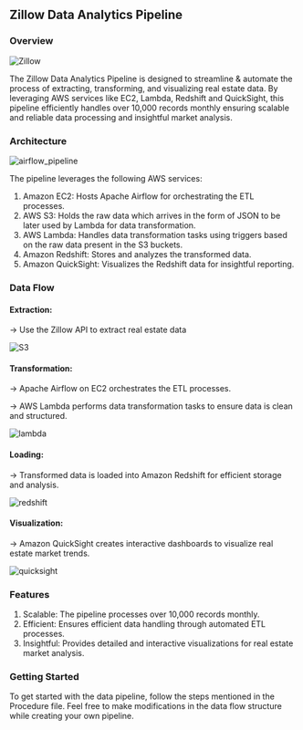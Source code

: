 ## Zillow Data Analytics Pipeline

### Overview

![Zillow](https://github.com/abhishekshah25/zillow-data-pipeline/assets/147745895/a1c6edee-ca37-4e2a-913a-489b8a7a7e9a)



The Zillow Data Analytics Pipeline is designed to streamline & automate the process of extracting, transforming, and visualizing real estate data. By leveraging AWS services like EC2, Lambda, Redshift and QuickSight, this pipeline efficiently handles over 10,000 records monthly ensuring scalable and reliable data processing and insightful market analysis.


### Architecture


![airflow_pipeline](https://github.com/abhishekshah25/zillow-data-pipeline/assets/147745895/b7602d48-49c6-4840-ae00-0fff8ff1fa67)


The pipeline leverages the following AWS services:

1. Amazon EC2: Hosts Apache Airflow for orchestrating the ETL processes.
2. AWS S3: Holds the raw data which arrives in the form of JSON to be later used by Lambda for data transformation.
3. AWS Lambda: Handles data transformation tasks using triggers based on the raw data present in the S3 buckets.
4. Amazon Redshift: Stores and analyzes the transformed data.
5. Amazon QuickSight: Visualizes the Redshift data for insightful reporting.


### Data Flow

#### Extraction:

-> Use the Zillow API to extract real estate data

![S3](https://github.com/abhishekshah25/zillow-data-pipeline/assets/147745895/0f068247-8c82-46df-8980-f72666c6f9d0)

#### Transformation:

-> Apache Airflow on EC2 orchestrates the ETL processes.

-> AWS Lambda performs data transformation tasks to ensure data is clean and structured.

![lambda](https://github.com/abhishekshah25/zillow-data-pipeline/assets/147745895/88fb65c4-4774-47a3-b980-e4002513717f)


#### Loading:

-> Transformed data is loaded into Amazon Redshift for efficient storage and analysis.

![redshift](https://github.com/abhishekshah25/zillow-data-pipeline/assets/147745895/9370c706-80c9-4f70-a077-c5df7bd7ecf9)


#### Visualization:

-> Amazon QuickSight creates interactive dashboards to visualize real estate market trends.

![quicksight](https://github.com/abhishekshah25/zillow-data-pipeline/assets/147745895/4a358d5b-b6ec-4ec1-8672-7f687af80fc7)


### Features

1. Scalable: The pipeline processes over 10,000 records monthly.
2. Efficient: Ensures efficient data handling through automated ETL processes.
3. Insightful: Provides detailed and interactive visualizations for real estate market analysis.

### Getting Started

To get started with the data pipeline, follow the steps mentioned in the Procedure file. Feel free to make modifications in the data flow structure while creating your own pipeline.
